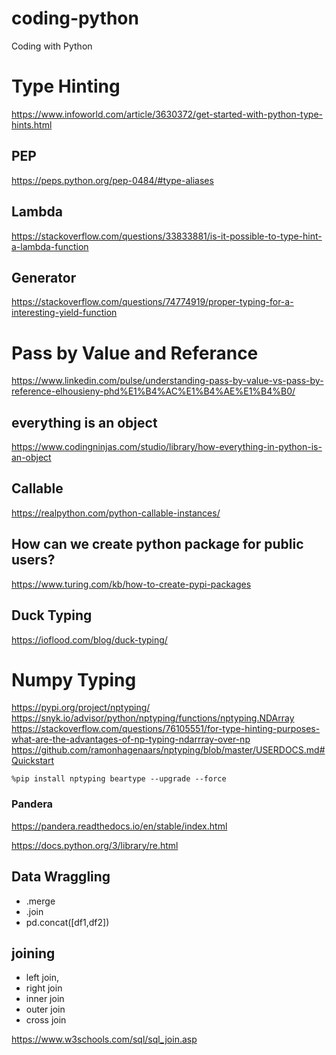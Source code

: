 # coding-python

Coding with Python

# Type Hinting

https://www.infoworld.com/article/3630372/get-started-with-python-type-hints.html

## PEP

https://peps.python.org/pep-0484/#type-aliases

## Lambda

https://stackoverflow.com/questions/33833881/is-it-possible-to-type-hint-a-lambda-function

## Generator

https://stackoverflow.com/questions/74774919/proper-typing-for-a-interesting-yield-function

# Pass by Value and Referance

https://www.linkedin.com/pulse/understanding-pass-by-value-vs-pass-by-reference-elhousieny-phd%E1%B4%AC%E1%B4%AE%E1%B4%B0/

## everything is an object

https://www.codingninjas.com/studio/library/how-everything-in-python-is-an-object

## Callable

https://realpython.com/python-callable-instances/

## How can we create python package for public users?

https://www.turing.com/kb/how-to-create-pypi-packages

## Duck Typing

https://ioflood.com/blog/duck-typing/

# Numpy Typing

https://pypi.org/project/nptyping/
https://snyk.io/advisor/python/nptyping/functions/nptyping.NDArray
https://stackoverflow.com/questions/76105551/for-type-hinting-purposes-what-are-the-advantages-of-np-typing-ndarrray-over-np
https://github.com/ramonhagenaars/nptyping/blob/master/USERDOCS.md#Quickstart

`%pip install nptyping beartype --upgrade --force`

### Pandera

https://pandera.readthedocs.io/en/stable/index.html

https://docs.python.org/3/library/re.html

## Data Wraggling

- .merge
- .join
- pd.concat([df1,df2])

## joining

- left join,
- right join
- inner join
- outer join
- cross join

https://www.w3schools.com/sql/sql_join.asp
